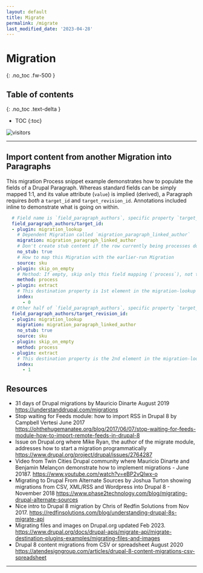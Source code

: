 ```yaml
---
layout: default
title: Migrate
permalink: /migrate
last_modified_date: '2023-04-28'
---
```


# Migration
{: .no_toc .fw-500 }

## Table of contents
{: .no_toc .text-delta }

- TOC
{:toc}

![visitors](https://page-views.glitch.me/badge?page_id=selwynpolit.d9book-gh-pages-migrate)

---

## Import content from another Migration into Paragraphs

This migration Process snippet example demonstrates how to populate the fields of a Drupal Paragraph. Whereas standard fields can be simply mapped 1:1, and its value attribute (`value`) is implied (derived), a Paragraph requires _both_ a `target_id` and `target_revision_id`. Annotations included inline to demonstrate what is going on within.

```yaml
  # Field name is `field_paragraph_authors`, specific property `target_id`:
  field_paragraph_authors/target_id:
  - plugin: migration_lookup
    # Dependent Migration called `migration_paragraph_linked_author`
    migration: migration_paragraph_linked_author
    # Don't create stub content if the row currently being processes does not map to an item in the earlier-run Migration
    no_stub: true
    # How to map this Migration with the earlier-run Migration
    source: sku
  - plugin: skip_on_empty
    # Method: If empty, skip only this field mapping (`process`), not the entire Row (`row`)
    method: process
  - plugin: extract
    # This destination property is 1st element in the migration-lookup array.
    index:
      - 0
  # Other half of `field_paragraph_authors`, specific property `target_revision_id`:
  field_paragraph_authors/target_revision_id:
  - plugin: migration_lookup
    migration: migration_paragraph_linked_author
    no_stub: true
    source: sku
  - plugin: skip_on_empty
    method: process
  - plugin: extract
    # This destination property is the 2nd element in the migration-lookup array.
    index:
      - 1
```


## Resources

* 31 days of Drupal migrations by Mauricio Dinarte August 2019 <https://understanddrupal.com/migrations>
* Stop waiting for Feeds module: how to import RSS in Drupal 8 by Campbell Vertesi June 2017 <https://ohthehugemanatee.org/blog/2017/06/07/stop-waiting-for-feeds-module-how-to-import-remote-feeds-in-drupal-8> 
* Issue on Drupal.org where Mike Ryan, the author of the migrate module,  addresses how to start a migration programmatically <https://www.drupal.org/project/drupal/issues/2764287>
* Video from Twin Cities Drupal community where Mauricio Dinarte and Benjamin Melançon demonstrate how to implement migrations - June 20187. <https://www.youtube.com/watch?v=eBP2vQIwx-o>
* Migrating to Drupal From Alternate Sources by Joshua Turton showing migrations from CSV, XML/RSS and Wordpress into Drupal 8 - November 2018  <https://www.phase2technology.com/blog/migrating-drupal-alternate-sources>
* Nice intro to Drupal 8 migration by Chris of Redfin Solutions from Nov 2017.  <https://redfinsolutions.com/blog/understanding-drupal-8s-migrate-api>
* Migrating files and images on Drupal.org updated Feb 2023. <https://www.drupal.org/docs/drupal-apis/migrate-api/migrate-destination-plugins-examples/migrating-files-and-images>
* Drupal 8 content migrations from CSV or spreadsheet August 2020 <https://atendesigngroup.com/articles/drupal-8-content-migrations-csv-spreadsheet>









---

<script src="https://giscus.app/client.js"
        data-repo="selwynpolit/d9book"
        data-repo-id="MDEwOlJlcG9zaXRvcnkzMjUxNTQ1Nzg="
        data-category="Q&A"
        data-category-id="MDE4OkRpc2N1c3Npb25DYXRlZ29yeTMyMjY2NDE4"
        data-mapping="title"
        data-strict="0"
        data-reactions-enabled="1"
        data-emit-metadata="0"
        data-input-position="bottom"
        data-theme="preferred_color_scheme"
        data-lang="en"
        crossorigin="anonymous"
        async>
</script>
